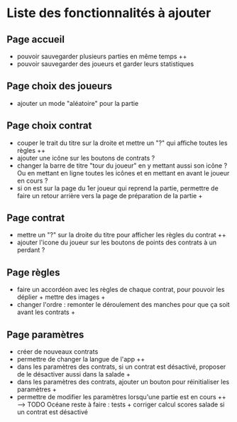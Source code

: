 # Liste des fonctionnalités à ajouter

## Page accueil

- pouvoir sauvegarder plusieurs parties en même temps ++
- pouvoir sauvegarder des joueurs et garder leurs statistiques

## Page choix des joueurs

- ajouter un mode "aléatoire" pour la partie

## Page choix contrat

- couper le trait du titre sur la droite et mettre un "?" qui affiche toutes les règles ++
- ajouter une icône sur les boutons de contrats ?
- changer la barre de titre "tour du joueur" en y mettant aussi son icône ? Ou en mettant en ligne
  toutes les icônes et en mettant en avant le joueur en cours ?
- si on est sur la page du 1er joueur qui reprend la partie, permettre de faire un retour arrière
  vers la page de préparation de la partie +

## Page contrat

- mettre un "?" sur la droite du titre pour afficher les règles du contrat ++
- ajouter l'icone du joueur sur les boutons de points des contrats à un perdant ?

## Page règles

- faire un accordéon avec les règles de chaque contrat, pour pouvoir les déplier + mettre des images
    +
- changer l'ordre : remonter le déroulement des manches pour que ça soit avant les contrats +

## Page paramètres

- créer de nouveaux contrats
- permettre de changer la langue de l'app ++
- dans les paramètres des contrats, si un contrat est désactivé, proposer de le désactiver aussi
  dans la salade +
- dans les paramètres des contrats, ajouter un bouton pour réinitialiser les paramètres +
- permettre de modifier les paramètres lorsqu'une partie est en cours ++ --> TODO Océane reste à
  faire : tests + corriger calcul scores salade si un contrat est désactivé
